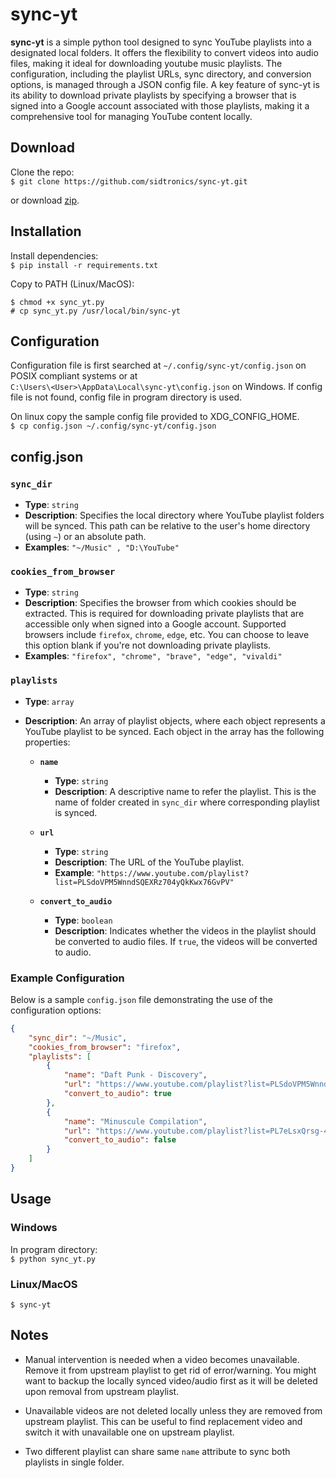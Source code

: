 # sync-yt
**sync-yt** is a simple python tool designed to sync YouTube playlists into a designated local folders.
It offers the flexibility to convert videos into audio files, making it ideal for downloading youtube music playlists.
The configuration, including the playlist URLs, sync directory, and conversion options, is managed through a JSON config file.
A key feature of sync-yt is its ability to download private playlists by specifying a browser that is signed into a Google account associated with those playlists,
making it a comprehensive tool for managing YouTube content locally.

## Download

Clone the repo:\
```$ git clone https://github.com/sidtronics/sync-yt.git```

or download [zip](https://github.com/sidtronics/sync-yt/archive/refs/heads/main.zip).

## Installation

Install dependencies:\
```$ pip install -r requirements.txt```

Copy to PATH (Linux/MacOS):
```
$ chmod +x sync_yt.py
# cp sync_yt.py /usr/local/bin/sync-yt
```

## Configuration

Configuration file is first searched at `~/.config/sync-yt/config.json` on POSIX compliant systems or at\
`C:\Users\<User>\AppData\Local\sync-yt\config.json` on Windows. If config file is not found, config file in program directory is used.

On linux copy the sample config file provided to XDG_CONFIG_HOME.\
```$ cp config.json ~/.config/sync-yt/config.json```


## config.json

### `sync_dir`
- **Type**: `string`
- **Description**: Specifies the local directory where YouTube playlist folders will be synced. This path can be relative to the user's home directory (using `~`) or an absolute path.
- **Examples**: `"~/Music" , "D:\YouTube"`

### `cookies_from_browser`
- **Type**: `string`
- **Description**: Specifies the browser from which cookies should be extracted. This is required for downloading private playlists that are accessible only when signed into a Google account. Supported browsers include `firefox`, `chrome`, `edge`, etc. You can choose to leave this option blank if you're not downloading private playlists.
- **Examples**: `"firefox", "chrome", "brave", "edge", "vivaldi"`

### `playlists`
- **Type**: `array`
- **Description**: An array of playlist objects, where each object represents a YouTube playlist to be synced. Each object in the array has the following properties:

    - **`name`**
      - **Type**: `string`
      - **Description**: A descriptive name to refer the playlist. This is the name of folder created in `sync_dir` where corresponding playlist is synced.

    - **`url`**
      - **Type**: `string`
      - **Description**: The URL of the YouTube playlist.
      - **Example**: `"https://www.youtube.com/playlist?list=PLSdoVPM5WnndSQEXRz704yQkKwx76GvPV"`

    - **`convert_to_audio`**
      - **Type**: `boolean`
      - **Description**: Indicates whether the videos in the playlist should be converted to audio files. If `true`, the videos will be converted to audio.

### Example Configuration

Below is a sample `config.json` file demonstrating the use of the configuration options:

```json
{
    "sync_dir": "~/Music",
    "cookies_from_browser": "firefox",
    "playlists": [
        {
            "name": "Daft Punk - Discovery",
            "url": "https://www.youtube.com/playlist?list=PLSdoVPM5WnndSQEXRz704yQkKwx76GvPV",
            "convert_to_audio": true
        },
        {
            "name": "Minuscule Compilation",
            "url": "https://www.youtube.com/playlist?list=PL7eLsxQrsg-4DNH682TNzgSlCXEeJ3IsX",
            "convert_to_audio": false
        }
    ]
}
```
## Usage

### Windows
In program directory:\
```$ python sync_yt.py```

### Linux/MacOS
```$ sync-yt```

## Notes

+ Manual intervention is needed when a video becomes unavailable. Remove it from upstream playlist to get rid of error/warning.
You might want to backup the locally synced video/audio first as it will be deleted upon removal from upstream playlist.

+ Unavailable videos are not deleted locally unless they are removed from upstream playlist.
This can be useful to find replacement video and switch it with unavailable one on upstream playlist.

+ Two different playlist can share same `name` attribute to sync both playlists in single folder.
